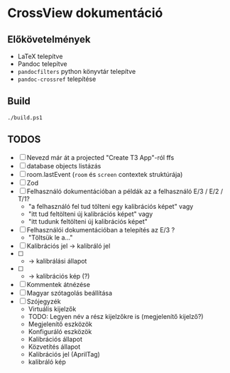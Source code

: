 # CrossView dokumentáció

## Előkövetelmények

- LaTeX telepítve
- Pandoc telepítve
- `pandocfilters` python könyvtár telepítve
- `pandoc-crossref` telepítése

## Build

`./build.ps1`

## TODOS

- [ ] Nevezd már át a projected "Create T3 App"-ról ffs
- [ ] database objects listázás
- [ ] room.lastEvent (`room` és `screen` contextek struktúrája)
- [ ] Zod
- [ ] Felhasználó dokumentációban a példák az a felhasználó E/3 / E/2 / T/1?
    - "a felhasználó fel tud tölteni egy kalibrációs képet" vagy
    - "itt tud feltölteni új kalibrációs képet" vagy
    - "itt tudunk feltölteni új kalibrációs képet"
- [ ] Felhasználói dokumentációban a telepítés az E/3 ?
    - "Töltsük le a..."
- [ ] Kalibrációs jel -> kalibráló jel
- [ ] * -> kalibrálási állapot
- [ ] * -> kalibrációs kép (?)
- [ ] Kommentek átnézése
- [ ] Magyar szótagolás beállítása
- [ ] Szójegyzék
    - Virtuális kijelzők
    - TODO: Legyen név a rész kijelzőkre is (megjelenítő kijelző?)
    - Megjelenítő eszközök
    - Konfiguráló eszközök
    - Kalibrációs állapot
    - Közvetítés állapot
    - Kalibrációs jel (AprilTag)
    - kalibráló kép